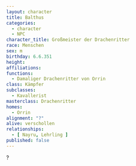 ```yaml
---
layout: character
title: Balthus
categories:
  - character
  - NPC
character_title: Großmeister der Drachenritter
race: Menschen
sex: m
birthday: 6.6.351
height:
affiliations:
functions:
  - Damaliger Drachenritter von Orrin
class: Kämpfer
subclasses:
  - Kavallerist
masterclass: Drachenritter
homes:
  - Orrin
alignment: "?"
alive: verschollen
relationships:
  - [ Nayru, Lehrling ]
published: false
---
```


?